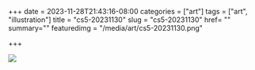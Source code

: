 +++
date = 2023-11-28T21:43:16-08:00
categories = ["art"]
tags = ["art", "illustration"]
title = "cs5-20231130"
slug = "cs5-20231130"
href= ""
summary=""
featuredimg = "/media/art/cs5-20231130.png"

+++

<img src="/media/art/cs5-20231130.png" />

